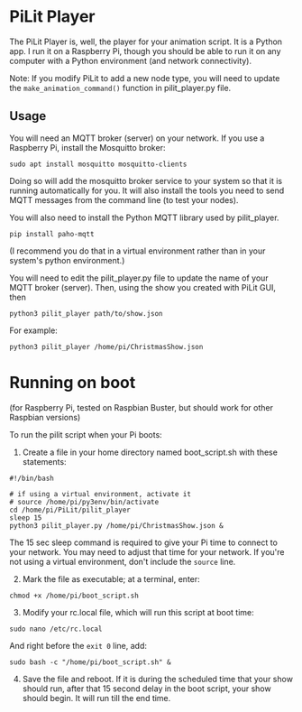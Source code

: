 # PiLit Player

The PiLit Player is, well, the player for your animation script. It is a Python app. I run it on a Raspberry Pi, though you should be able to run it on any computer with a Python environment (and network connectivity).

Note: If you modify PiLit to add a new node type, you will need to update the `make_animation_command()` function in pilit_player.py file.

## Usage

You will need an MQTT broker (server) on your network. If you use a Raspberry Pi, install the Mosquitto broker:

```shell
sudo apt install mosquitto mosquitto-clients
```

Doing so will add the mosquitto broker service to your system so that it is running automatically for you. It will also install the tools you need to send MQTT messages from the command line (to test your nodes).

You will also need to install the Python MQTT library used by pilit_player.

```
pip install paho-mqtt
```

(I recommend you do that in a virtual environment rather than in your system's python environment.)

You will need to edit the pilit_player.py file to update the name of your MQTT broker (server). Then, using the show you created with PiLit GUI, then

```shell
python3 pilit_player path/to/show.json
```

For example:

```shell
python3 pilit_player /home/pi/ChristmasShow.json
```

# Running on boot

(for Raspberry Pi, tested on Raspbian Buster, but should work for other Raspbian versions)

To run the pilit script when your Pi boots:

1. Create a file in your home directory named boot_script.sh with these statements:

```
#!/bin/bash

# if using a virtual environment, activate it
# source /home/pi/py3env/bin/activate
cd /home/pi/PiLit/pilit_player
sleep 15
python3 pilit_player.py /home/pi/ChristmasShow.json &
```

The 15 sec sleep command is required to give your Pi time to connect to your network. You may need to adjust that time for your network. If you're not using a virtual environment, don't include the `source` line.

2. Mark the file as executable; at a terminal, enter:

```
chmod +x /home/pi/boot_script.sh
```

3. Modify your rc.local file, which will run this script at boot time:

```
sudo nano /etc/rc.local
```

And right before the `exit 0` line, add:

```
sudo bash -c "/home/pi/boot_script.sh" &
```

4. Save the file and reboot. If it is during the scheduled time that your show should run, after that 15 second delay in the boot script, your show should begin. It will run till the end time.
